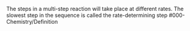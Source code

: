 The steps in a multi-step reaction will take place at different rates. The slowest step in the sequence is called the rate-determining step
#000-Chemistry/Definition